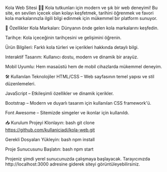 Kola Web Sitesi 🥤🌐
Kola tutkunları için modern ve şık bir web deneyimi! Bu site, en sevilen içecek olan kolayı keşfetmek, tarihini öğrenmek ve favori kola markalarınızla ilgili bilgi edinmek için mükemmel bir platform sunuyor.

📌 Özellikler
Kola Markaları: Dünyanın önde gelen kola markalarını keşfedin.

Tarihçe: Kola içeceğinin tarihçesini ve gelişimini öğrenin.

Ürün Bilgileri: Farklı kola türleri ve içerikleri hakkında detaylı bilgi.

Interaktif Tasarım: Kullanıcı dostu, modern ve dinamik bir arayüz.

Mobil Uyumlu: Hem masaüstü hem de mobil cihazlarda mükemmel deneyim.

🛠️ Kullanılan Teknolojiler
HTML/CSS – Web sayfasının temel yapısı ve stil düzenlemeleri.

JavaScript – Etkileşimli özellikler ve dinamik içerikler.

Bootstrap – Modern ve duyarlı tasarım için kullanılan CSS framework'ü.

Font Awesome – Sitemizde simgeler ve ikonlar için kullanıldı.

📥 Kurulum
Projeyi Klonlayın:
bash
git clone https://github.com/kullaniciadi/kola-web.git

Gerekli Dosyaları Yükleyin:
bash
npm install

Proje Sunucusunu Başlatın:
bash
npm start

Projeniz şimdi yerel sunucunuzda çalışmaya başlayacak. Tarayıcınızda http://localhost:3000 adresine giderek siteyi görüntüleyebilirsiniz.

